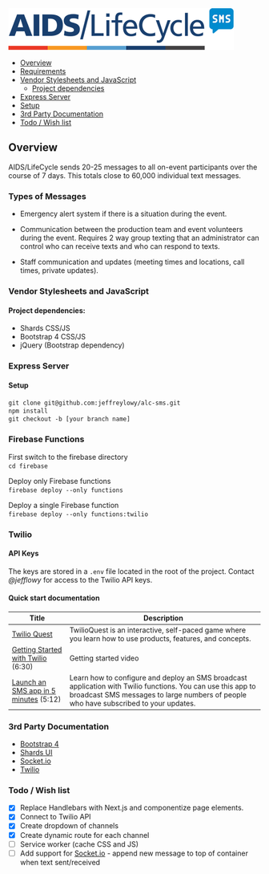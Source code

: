 <img src="static/images/logo-blue-450px-github.png">

- [Overview](#overview)
- [Requirements](#requirements)
- [Vendor Stylesheets and JavaScript](#vendor-stylesheets-and-javascript)
	- [Project dependencies](#project-dependencies)
- [Express Server](#express-server)
- [Setup](#setup)
- [3rd Party Documentation](#3rd-party-documentation)
- [Todo / Wish list](#todo--wishlist)

## Overview

AIDS/LifeCycle sends 20-25 messages to all on-event participants over the course of 7 days. This totals close to 60,000 individual text messages.
### Types of Messages
- Emergency alert system if there is a situation during the event.

- Communication between the production team and event volunteers during the event. Requires 2 way group texting that an administrator can control who can receive texts and who can respond to texts.

- Staff communication and updates (meeting times and locations, call times, private updates).

### Vendor Stylesheets and JavaScript

#### Project dependencies:
- Shards CSS/JS
- Bootstrap 4 CSS/JS
- jQuery (Bootstrap dependency)

### Express Server

#### Setup
```
git clone git@github.com:jeffreylowy/alc-sms.git
npm install
git checkout -b [your branch name]
```

### Firebase Functions

First switch to the firebase directory <br />
```cd firebase```

Deploy only Firebase functions <br />
```firebase deploy --only functions```

Deploy a single Firebase function <br />
```firebase deploy --only functions:twilio```

### Twilio

#### API Keys

The keys are stored in a `.env` file located in the root of the project. Contact _@jefflowy_ for access to the Twilio API keys.

#### Quick start documentation

| Title                                                        | Description                                                  |
| ------------------------------------------------------------ | ------------------------------------------------------------ |
| [Twilio Quest](https://www.twilio.com/quest/welcome)         | TwilioQuest is an interactive, self-paced game where you learn how to use  products, features, and concepts. |
| [Getting Started with Twilio](https://www.youtube.com/watch?v=rrx4ux-hChw) (6:30) | Getting started video                                        |
| [Launch an SMS app in 5 minutes](https://www.youtube.com/watch?v=qnrtIUBlnzk) (5:12) | Learn how to configure and deploy an SMS broadcast application with Twilio functions. You can use this app to broadcast SMS messages to large numbers of people who have subscribed to your updates. |


### 3rd Party Documentation 

- [Bootstrap 4](https://getbootstrap.com/)
- [Shards UI](https://designrevision.com/docs/shards/)
- [Socket.io](https://socket.io/)
- [Twilio](https://www.twilio.com/docs/)

### Todo / Wish list
- [x] Replace Handlebars with Next.js and componentize page elements.
- [x] Connect to Twilio API
- [x] Create dropdown of channels 
- [x] Create dynamic route for each channel
- [ ] Service worker (cache CSS and JS)
- [ ] Add support for [Socket.io](https://socket.io/) - append new message to top of container when text sent/received